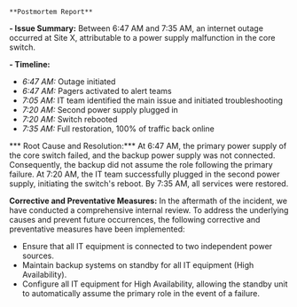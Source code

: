     **Postmortem Report**

**- Issue Summary:**
Between 6:47 AM and 7:35 AM, an internet outage occurred at Site X, attributable to a power supply malfunction in the core switch.

**- Timeline:**
- *6:47 AM:* Outage initiated
- *6:47 AM:* Pagers activated to alert teams
- *7:05 AM:* IT team identified the main issue and initiated troubleshooting
- *7:20 AM:* Second power supply plugged in
- *7:20 AM:* Switch rebooted
- *7:35 AM:* Full restoration, 100% of traffic back online

*** Root Cause and Resolution:***
At 6:47 AM, the primary power supply of the core switch failed, and the backup power supply was not connected. Consequently, the backup did not assume the role following the primary failure. At 7:20 AM, the IT team successfully plugged in the second power supply, initiating the switch's reboot. By 7:35 AM, all services were restored.

**Corrective and Preventative Measures:**
In the aftermath of the incident, we have conducted a comprehensive internal review. To address the underlying causes and prevent future occurrences, the following corrective and preventative measures have been implemented:
- Ensure that all IT equipment is connected to two independent power sources.
- Maintain backup systems on standby for all IT equipment (High Availability).
- Configure all IT equipment for High Availability, allowing the standby unit to automatically assume the primary role in the event of a failure.

